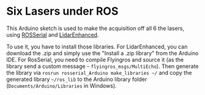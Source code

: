 Six Lasers under ROS
===============

This Arduino sketch is used to make the acquisition off all 6 the lasers, using [ROSSerial](https://github.com/ros-drivers/rosserial) and [LidarEnhanced](https://github.com/AlexisTM/LIDAREnhanced/).

To use it, you have to install those libraries. For LidarEnhanced, you can download the .zip and simply use the "Install a .zip library" from the Arduino IDE. For RosSerial, you need to compile Flyingros and source it (as the library send a custom message - `flyingros_msgs/MultiEcho`). Then generate the library via `rosrun rosserial_Arduino make_libraries ~/` and copy the generated library `~/ros_lib` to the Arduino library folder (`Documents/Arduino/Libraries` in Windows). 


